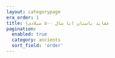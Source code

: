 ```yaml
---
layout: categorypage
era_order: 1
title: عقاید باستان (تا سال ۵۰۰ میلادی)
pagination:
  enabled: true
  category: ancients
  sort_field: 'order'
---
```

